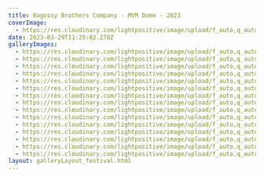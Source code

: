 ```yaml
---
title: Bagossy Brothers Company - MVM Dome - 2023
coverImage:
  - https://res.cloudinary.com/lightpositive/image/upload/f_auto,q_auto/v1679406551/uploads/Bagossy%20Brothers%20Company%20-%20MVM%20Dome%20-%202023/336523300_5361921797240735_1768773275718130288_n.jpg
date: 2023-03-29T11:25:02.278Z
galleryImages:
  - https://res.cloudinary.com/lightpositive/image/upload/f_auto,q_auto/v1679406552/uploads/Bagossy%20Brothers%20Company%20-%20MVM%20Dome%20-%202023/20230311_214606.jpg
  - https://res.cloudinary.com/lightpositive/image/upload/f_auto,q_auto/v1679406551/uploads/Bagossy%20Brothers%20Company%20-%20MVM%20Dome%20-%202023/336531198_5996749907105896_8436152122324511002_n.jpg
  - https://res.cloudinary.com/lightpositive/image/upload/f_auto,q_auto/v1679406551/uploads/Bagossy%20Brothers%20Company%20-%20MVM%20Dome%20-%202023/336523300_5361921797240735_1768773275718130288_n.jpg
  - https://res.cloudinary.com/lightpositive/image/upload/f_auto,q_auto/v1679406551/uploads/Bagossy%20Brothers%20Company%20-%20MVM%20Dome%20-%202023/20230311_210942.jpg
  - https://res.cloudinary.com/lightpositive/image/upload/f_auto,q_auto/v1679406550/uploads/Bagossy%20Brothers%20Company%20-%20MVM%20Dome%20-%202023/336446243_1219418432277209_1835202615830741277_n.jpg
  - https://res.cloudinary.com/lightpositive/image/upload/f_auto,q_auto/v1679406550/uploads/Bagossy%20Brothers%20Company%20-%20MVM%20Dome%20-%202023/20230311_210749.jpg
  - https://res.cloudinary.com/lightpositive/image/upload/f_auto,q_auto/v1679406551/uploads/Bagossy%20Brothers%20Company%20-%20MVM%20Dome%20-%202023/20230311_210731.jpg
  - https://res.cloudinary.com/lightpositive/image/upload/f_auto,q_auto/v1679406551/uploads/Bagossy%20Brothers%20Company%20-%20MVM%20Dome%20-%202023/335472326_218271477413639_6120219584596039816_n.jpg
  - https://res.cloudinary.com/lightpositive/image/upload/f_auto,q_auto/v1679406549/uploads/Bagossy%20Brothers%20Company%20-%20MVM%20Dome%20-%202023/20230311_173102_2.jpg
  - https://res.cloudinary.com/lightpositive/image/upload/f_auto,q_auto/v1679406549/uploads/Bagossy%20Brothers%20Company%20-%20MVM%20Dome%20-%202023/20230311_163619.jpg
  - https://res.cloudinary.com/lightpositive/image/upload/f_auto,q_auto/v1679406549/uploads/Bagossy%20Brothers%20Company%20-%20MVM%20Dome%20-%202023/20230311_173429.jpg
  - https://res.cloudinary.com/lightpositive/image/upload/f_auto,q_auto/v1679406549/uploads/Bagossy%20Brothers%20Company%20-%20MVM%20Dome%20-%202023/20230311_202633.jpg
  - https://res.cloudinary.com/lightpositive/image/upload/f_auto,q_auto/v1679406550/uploads/Bagossy%20Brothers%20Company%20-%20MVM%20Dome%20-%202023/20230311_205721.jpg
  - https://res.cloudinary.com/lightpositive/image/upload/f_auto,q_auto/v1679406549/uploads/Bagossy%20Brothers%20Company%20-%20MVM%20Dome%20-%202023/20230311_162345.jpg
  - https://res.cloudinary.com/lightpositive/image/upload/f_auto,q_auto/v1679406549/uploads/Bagossy%20Brothers%20Company%20-%20MVM%20Dome%20-%202023/20230311_173206.jpg
layout: galleryLayout_festival.html
---
```

